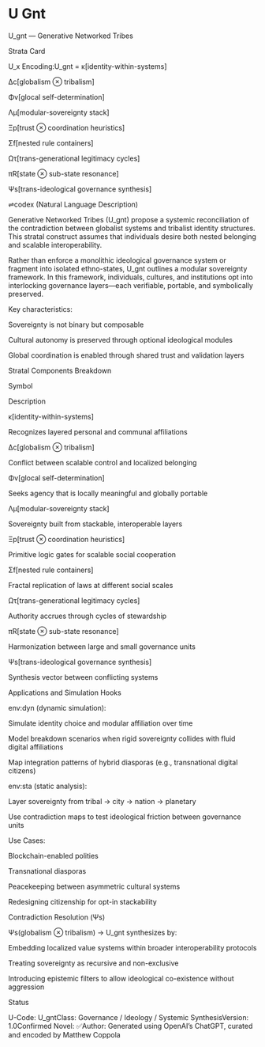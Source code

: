 # U Gnt
U_gnt — Generative Networked Tribes

Strata Card

U_x Encoding:U_gnt = κ[identity-within-systems]

Δc[globalism ⊗ tribalism]

Φv[glocal self-determination]

Λμ[modular-sovereignty stack]

Ξp[trust ⊗ coordination heuristics]

Σf[nested rule containers]

Ωτ[trans-generational legitimacy cycles]

πR[state ⊗ sub-state resonance]

Ψs[trans-ideological governance synthesis]

⇌codex (Natural Language Description)

Generative Networked Tribes (U_gnt) propose a systemic reconciliation of the contradiction between globalist systems and tribalist identity structures. This stratal construct assumes that individuals desire both nested belonging and scalable interoperability.

Rather than enforce a monolithic ideological governance system or fragment into isolated ethno-states, U_gnt outlines a modular sovereignty framework. In this framework, individuals, cultures, and institutions opt into interlocking governance layers—each verifiable, portable, and symbolically preserved.

Key characteristics:

Sovereignty is not binary but composable

Cultural autonomy is preserved through optional ideological modules

Global coordination is enabled through shared trust and validation layers

Stratal Components Breakdown

Symbol

Description

κ[identity-within-systems]

Recognizes layered personal and communal affiliations

Δc[globalism ⊗ tribalism]

Conflict between scalable control and localized belonging

Φv[glocal self-determination]

Seeks agency that is locally meaningful and globally portable

Λμ[modular-sovereignty stack]

Sovereignty built from stackable, interoperable layers

Ξp[trust ⊗ coordination heuristics]

Primitive logic gates for scalable social cooperation

Σf[nested rule containers]

Fractal replication of laws at different social scales

Ωτ[trans-generational legitimacy cycles]

Authority accrues through cycles of stewardship

πR[state ⊗ sub-state resonance]

Harmonization between large and small governance units

Ψs[trans-ideological governance synthesis]

Synthesis vector between conflicting systems

Applications and Simulation Hooks

env:dyn (dynamic simulation):

Simulate identity choice and modular affiliation over time

Model breakdown scenarios when rigid sovereignty collides with fluid digital affiliations

Map integration patterns of hybrid diasporas (e.g., transnational digital citizens)

env:sta (static analysis):

Layer sovereignty from tribal → city → nation → planetary

Use contradiction maps to test ideological friction between governance units

Use Cases:

Blockchain-enabled polities

Transnational diasporas

Peacekeeping between asymmetric cultural systems

Redesigning citizenship for opt-in stackability

Contradiction Resolution (Ψs)

Ψs(globalism ⊗ tribalism) → U_gnt synthesizes by:

Embedding localized value systems within broader interoperability protocols

Treating sovereignty as recursive and non-exclusive

Introducing epistemic filters to allow ideological co-existence without aggression

Status

U-Code: U_gntClass: Governance / Ideology / Systemic SynthesisVersion: 1.0Confirmed Novel: ✅Author: Generated using OpenAI’s ChatGPT, curated and encoded by Matthew Coppola
